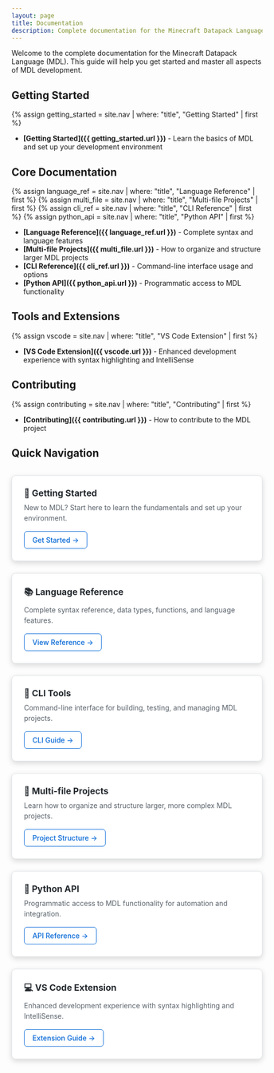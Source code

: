 ```yaml
---
layout: page
title: Documentation
description: Complete documentation for the Minecraft Datapack Language (MDL)
---
```


Welcome to the complete documentation for the Minecraft Datapack Language (MDL). This guide will help you get started and master all aspects of MDL development.

## Getting Started

{% assign getting_started = site.nav | where: "title", "Getting Started" | first %}
- **[Getting Started]({{ getting_started.url }})** - Learn the basics of MDL and set up your development environment

## Core Documentation

{% assign language_ref = site.nav | where: "title", "Language Reference" | first %}
{% assign multi_file = site.nav | where: "title", "Multi-file Projects" | first %}
{% assign cli_ref = site.nav | where: "title", "CLI Reference" | first %}
{% assign python_api = site.nav | where: "title", "Python API" | first %}

- **[Language Reference]({{ language_ref.url }})** - Complete syntax and language features
- **[Multi-file Projects]({{ multi_file.url }})** - How to organize and structure larger MDL projects
- **[CLI Reference]({{ cli_ref.url }})** - Command-line interface usage and options
- **[Python API]({{ python_api.url }})** - Programmatic access to MDL functionality

## Tools and Extensions

{% assign vscode = site.nav | where: "title", "VS Code Extension" | first %}

- **[VS Code Extension]({{ vscode.url }})** - Enhanced development experience with syntax highlighting and IntelliSense

## Contributing

{% assign contributing = site.nav | where: "title", "Contributing" | first %}

- **[Contributing]({{ contributing.url }})** - How to contribute to the MDL project

## Quick Navigation

<div class="doc-grid">
  <div class="doc-card">
    <h3>🚀 Getting Started</h3>
    <p>New to MDL? Start here to learn the fundamentals and set up your environment.</p>
    <a href="{{ getting_started.url }}" class="doc-link">Get Started →</a>
  </div>
  
  <div class="doc-card">
    <h3>📚 Language Reference</h3>
    <p>Complete syntax reference, data types, functions, and language features.</p>
    <a href="{{ language_ref.url }}" class="doc-link">View Reference →</a>
  </div>
  
  <div class="doc-card">
    <h3>🔧 CLI Tools</h3>
    <p>Command-line interface for building, testing, and managing MDL projects.</p>
    <a href="{{ cli_ref.url }}" class="doc-link">CLI Guide →</a>
  </div>
  
  <div class="doc-card">
    <h3>📁 Multi-file Projects</h3>
    <p>Learn how to organize and structure larger, more complex MDL projects.</p>
    <a href="{{ multi_file.url }}" class="doc-link">Project Structure →</a>
  </div>
  
  <div class="doc-card">
    <h3>🐍 Python API</h3>
    <p>Programmatic access to MDL functionality for automation and integration.</p>
    <a href="{{ python_api.url }}" class="doc-link">API Reference →</a>
  </div>
  
  <div class="doc-card">
    <h3>💻 VS Code Extension</h3>
    <p>Enhanced development experience with syntax highlighting and IntelliSense.</p>
    <a href="{{ vscode.url }}" class="doc-link">Extension Guide →</a>
  </div>
</div>

<style>
.doc-grid {
  display: grid;
  grid-template-columns: repeat(auto-fit, minmax(300px, 1fr));
  gap: 1.5rem;
  margin: 2rem 0;
}

.doc-card {
  background: #ffffff;
  border: 1px solid #e1e4e8;
  border-radius: 8px;
  padding: 1.5rem;
  box-shadow: 0 4px 12px rgba(0,0,0,0.15);
  transition: transform 0.2s, box-shadow 0.2s;
}

.doc-card:hover {
  transform: translateY(-2px);
  box-shadow: 0 6px 20px rgba(0,0,0,0.2);
}

.doc-card h3 {
  margin: 0 0 0.5rem 0;
  color: #24292e;
  font-size: 1.1rem;
}

.doc-card p {
  margin: 0 0 1rem 0;
  color: #586069;
  line-height: 1.5;
}

.doc-link {
  display: inline-block;
  color: #0366d6;
  text-decoration: none;
  font-weight: 500;
  padding: 0.5rem 1rem;
  border: 1px solid #0366d6;
  border-radius: 6px;
  transition: background-color 0.2s, color 0.2s;
}

.doc-link:hover {
  background: #0366d6;
  color: #ffffff;
  text-decoration: none;
}

@media (max-width: 768px) {
  .doc-grid {
    grid-template-columns: 1fr;
  }
}
</style>
